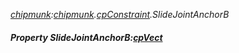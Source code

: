 _[chipmunk](../../modules/chipmunk/chipmunk-module.md):[chipmunk](../../modules/chipmunk/chipmunk-module.md).[cpConstraint](../../modules/chipmunk/chipmunk-cpconstraint.md).SlideJointAnchorB_
##### Property SlideJointAnchorB:[cpVect](../../modules/chipmunk/chipmunk-cpvect.md)
